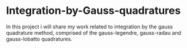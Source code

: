 # Integration-by-Gauss-quadratures
In this project i will share my work related to integration by the gauss quadrature method, comprised of the gauss-legendre, gauss-radau and gauss-lobatto quadratures.
